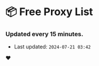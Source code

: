 # :package: Free Proxy List
### Updated every 15 minutes.

- Last updated: `2024-07-21 03:42`

:heart:
